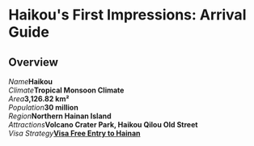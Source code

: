 # Haikou's First Impressions: Arrival Guide

## Overview

<Description>
<div><i>Name</i><b>Haikou</b></div>
<div><i>Climate</i><b>Tropical Monsoon Climate</b></div>
<div><i>Area</i><b>3,126.82 km²</b></div>
<div><i>Population</i><b>30 million</b></div>
<div><i>Region</i><b>Northern Hainan Island</b></div>
<div long><i>Attractions</i><b>Volcano Crater Park, Haikou Qilou Old Street</b></div>
<div long><i>Visa Strategy</i><b><a href="/guide/visa#visa-free-entry-to-hainan">Visa Free Entry to Hainan</a></b></div>
</Description>
